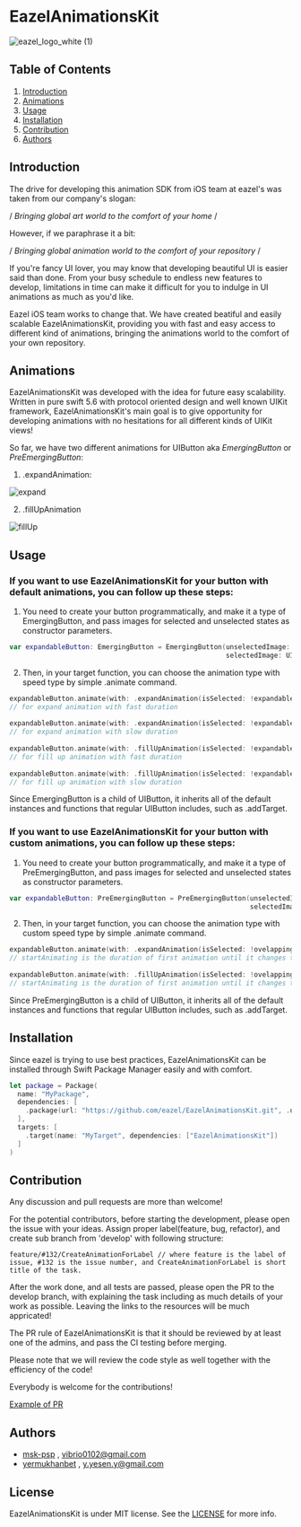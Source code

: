# EazelAnimationsKit
<img alt="eazel_logo_white (1)" src="https://user-images.githubusercontent.com/46320390/181726029-3eaa7a42-4107-47ef-ad0e-9de54f41024b.png">

## Table of Contents


1. [Introduction](#introduction)
2. [Animations](#animations)
3. [Usage](#usage)
4. [Installation](#installation)
5. [Contribution](#contribution)
6. [Authors](#authors)

## Introduction 

The drive for developing this animation SDK from iOS team at eazel's was taken from our company's slogan:

/ *Bringing global art world to the comfort of your home* / 

However, if we paraphrase it a bit:

/ *Bringing global animation world to the comfort of your repository* /

If you're fancy UI lover, you may know that developing beautiful UI is easier said than done. From your busy schedule to endless new features to develop, limitations in time can make it difficult for you to indulge in UI animations as much as you'd like.

Eazel iOS team works to change that. We have created beatiful and easily scalable EazelAnimationsKit, providing you with fast and easy access to different kind of animations, bringing the animations world to the comfort of your own repository.

## Animations

EazelAnimationsKit was developed with the idea for future easy scalability. Written in pure swift 5.6 with protocol oriented design and well known UIKit framework, EazelAnimationsKit's main goal is to give opportunity for developing animations with no hesitations for all different kinds of UIKit views!

So far, we have two different animations for UIButton aka *EmergingButton* or *PreEmergingButton*:

1. .expandAnimation:

![expand](https://user-images.githubusercontent.com/46320390/181723163-22abc267-da8d-48bf-b4e3-b9c964eb1d13.gif)


2. .fillUpAnimation

![fillUp](https://user-images.githubusercontent.com/46320390/181723587-abd32ddf-cbba-46aa-93ef-674b9b169eb1.gif)


## Usage

### If you want to use EazelAnimationsKit for your button with default animations, you can follow up these steps:

1. You need to create your button programmatically, and make it a type of EmergingButton, and pass images for selected and unselected states as constructor parameters.

```swift
var expandableButton: EmergingButton = EmergingButton(unselectedImage: UIImage(named: "btn_bookmark"),
                                                      selectedImage: UIImage(named: "btn_bookmark_on"))
```
2. Then, in your target function, you can choose the animation type with speed type by simple .animate command.

```swift
expandableButton.animate(with: .expandAnimation(isSelected: !expandableButton.isSelected, duration: .fast))
// for expand animation with fast duration
        
expandableButton.animate(with: .expandAnimation(isSelected: !expandableButton.isSelected, duration: .slow))
// for expand animation with slow duration
        
expandableButton.animate(with: .fillUpAnimation(isSelected: !expandableButton.isSelected, duration: .fast))
// for fill up animation with fast duration
        
expandableButton.animate(with: .fillUpAnimation(isSelected: !expandableButton.isSelected, duration: .slow)) 
// for fill up animation with slow duration
```
Since EmergingButton is a child of UIButton, it inherits all of the default instances and functions that regular UIButton includes, such as .addTarget.

### If you want to use EazelAnimationsKit for your button with custom animations, you can follow up these steps:

1. You need to create your button programmatically, and make it a type of PreEmergingButton, and pass images for selected and unselected states as constructor parameters.

```swift
var expandableButton: PreEmergingButton = PreEmergingButton(unselectedImage: UIImage(named: "btn_bookmark"),
                                                            selectedImage: UIImage(named: "btn_bookmark_on"))
```
2. Then, in your target function, you can choose the animation type with custom speed type by simple .animate command.

```swift
expandableButton.animate(with: .expandAnimation(isSelected: !ovelappingButton.isSelected, duration: .init(startAnimating: 0.3, finishAnimating: 0.5)))
// startAnimating is the duration of first animation until it changes the state finishAnimating is the duration of last animation after button changed the state
        
expandableButton.animate(with: .fillUpAnimation(isSelected: !ovelappingButton.isSelected, duration: .init(startAnimating: 0.3, finishAnimating: 0.5)))
// startAnimating is the duration of first animation until it changes the state finishAnimating is the duration of last animation after button changed the state
```
Since PreEmergingButton is a child of UIButton, it inherits all of the default instances and functions that regular UIButton includes, such as .addTarget.

## Installation

Since eazel is trying to use best practices, EazelAnimationsKit can be installed through Swift Package Manager easily and with comfort.

```swift
let package = Package(
  name: "MyPackage",
  dependencies: [
    .package(url: "https://github.com/eazel/EazelAnimationsKit.git", .upToNextMinor(from: "1.0.0"))
  ],
  targets: [
    .target(name: "MyTarget", dependencies: ["EazelAnimationsKit"])
  ]
)
```

## Contribution

Any discussion and pull requests are more than welcome! 

For the potential contributors, before starting the development, please open the issue with your ideas. Assign proper label(feature, bug, refactor), and create sub branch from 'develop' with following structure:
 
```
feature/#132/CreateAnimationForLabel // where feature is the label of issue, #132 is the issue number, and CreateAnimationForLabel is short title of the task.
```

After the work done, and all tests are passed, please open the PR to the develop branch, with explaining the task including as much details of your work as possible. Leaving the links to the resources will be much appricated! 

The PR rule of EazelAnimationsKit is that it should be reviewed by at least one of the admins, and pass the CI testing before merging.

Please note that we will review the code style as well together with the efficiency of the code!

Everybody is welcome for the contributions!

[Example of PR](https://github.com/eazel/EazelAnimationsKit/pull/3)

## Authors
 
- [msk-psp](https://github.com/msk-psp) , vibrio0102@gmail.com
- [yermukhanbet](https://github.com/yermukhanbet) , y.yesen.y@gmail.com


## License 

EazelAnimationsKit is under MIT license. See the [LICENSE](https://github.com/eazel/EazelAnimationsKit/blob/main/LICENSE) for more info.






 
   
